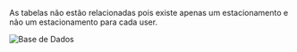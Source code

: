 As tabelas não estão relacionadas pois existe apenas um estacionamento e não um estacionamento para cada user.

![Base de Dados](https://github.com/user-attachments/assets/d31b18f6-b257-4b5e-a485-6a357a5511b4)
